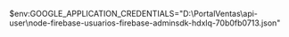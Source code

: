 $env:GOOGLE_APPLICATION_CREDENTIALS="D:\PortalVentas\api-user\node-firebase-usuarios-firebase-adminsdk-hdxlq-70b0fb0713.json"